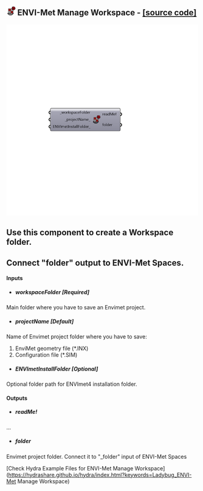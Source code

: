 ## ![](../../images/icons/ENVI-Met_Manage_Workspace.png) ENVI-Met Manage Workspace - [[source code]](https://github.com/mostaphaRoudsari/ladybug/tree/master/src/Ladybug_ENVI-Met%20Manage%20Workspace.py)

![](../../images/components/ENVI-Met_Manage_Workspace.png)

Use this component to create a Workspace folder.
 -
 Connect "folder" output to ENVI-Met Spaces.
 -
 

#### Inputs
* ##### workspaceFolder [Required]
Main folder where you have to save an Envimet project.
* ##### projectName [Default]
Name of Envimet project folder where you have to save:
 1) EnviMet geometry file (*.INX)
 2) Configuration file (*.SIM)
* ##### ENVImetInstallFolder [Optional]
Optional folder path for ENVImet4 installation folder.

#### Outputs
* ##### readMe!
...
* ##### folder
Envimet project folder. Connect it to "_folder" input of ENVI-Met Spaces


[Check Hydra Example Files for ENVI-Met Manage Workspace](https://hydrashare.github.io/hydra/index.html?keywords=Ladybug_ENVI-Met Manage Workspace)